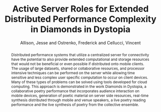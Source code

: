 --- 
title: "Active Server Roles for Extended Distributed Performance Complexity in Diamonds in Dystopia" 
abstract: "Distributed performance systems that utilize a centralized server for connectivity have the potential to also provide extended computational and storage resources that would not be beneficial or even possible if distributed onto mobile clients. The usage of large datasets, shared or collaborative resources, and processor intensive techniques can be performed on the server while allowing time sensitive and less complex user specific computation to occur on client devices. Many of these types of problems can be solved using tools developed for cloud computing. This approach is demonstrated in the work Diamonds in Dystopia, a collaborative poetry performance that incorporates audience interaction on mobile devices, generation of poetic material on server side resources, real-time synthesis distributed through mobile and venue speakers, a live poetry reading performance and the live synthesis of poetry from the collective ensemble." 
address: "London, United Kingdom" 
author: "Allison, Jesse and Ostrenko, Frederick and Cellucci, Vincent"
webAuthor: "Jesse Allison, Frederick Ostrenko, Vincent Cellucci" 
booktitle: "Proceedings of the International Web Audio Conference" 
editor: "Thalmann, Florian and Ewert, Sebastian" 
month: "August"
pages: "" 
publisher: "Queen Mary University of London" 
series: "WAC '17"
track: "Paper"  
year: "2017" 
id: "2017_80" 
tags: year2017
media: https://youtu.be/BhL3J5hcwNE?t=8758 
pdflink: /_data/papers/pdf/2017/2017_80.pdf
ISSN: 2663-5844
---